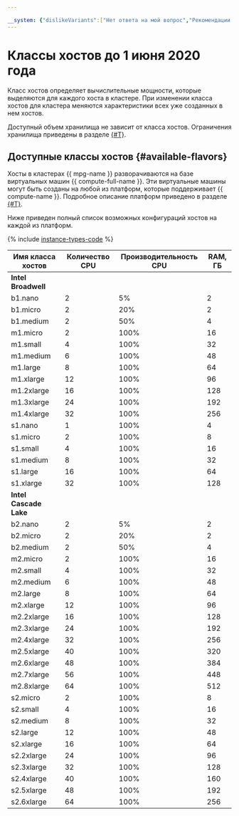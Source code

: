 ```yaml
---

__system: {"dislikeVariants":["Нет ответа на мой вопрос","Рекомендации не помогли","Содержание не соответствует заголовку","Другое"]}
---
```

# Классы хостов до 1 июня 2020 года

Класс хостов определяет вычислительные мощности, которые выделяются для каждого хоста в кластере. При изменении класса хостов для кластера меняются характеристики всех уже созданных в нем хостов.

Доступный объем хранилища не зависит от класса хостов. Ограничения хранилища приведены в разделе [{#T}](../limits.md).

## Доступные классы хостов {#available-flavors}



Хосты в кластерах {{ mpg-name }} разворачиваются на базе виртуальных машин {{ compute-full-name }}. Эти виртуальные машины могут быть созданы на любой из платформ, которые поддерживает {{ compute-name }}. Подробное описание платформ приведено в разделе [{#T}](../../../compute/concepts/vm-platforms.md).

Ниже приведен полный список возможных конфигураций хостов на каждой из платформ.

{% include [instance-types-code](../../../_includes/mdb/instance-types-code-deprecated-m1.md) %}

Имя класса хостов | Количество CPU | Производительность CPU | RAM, ГБ
----- | ----- | ----- | -----
**Intel Broadwell** | |
b1.nano | 2 | 5% | 2
b1.micro | 2 | 20% | 2
b1.medium | 2 | 50% | 4
m1.micro | 2 | 100%| 16
m1.small | 4 | 100%| 32
m1.medium | 6 | 100%| 48
m1.large | 8 | 100%| 64
m1.xlarge | 12 | 100%| 96
m1.2xlarge | 16 | 100%| 128
m1.3xlarge | 24 | 100%| 192
m1.4xlarge | 32 | 100%| 256
s1.nano | 1 | 100%| 4
s1.micro | 2 | 100%| 8
s1.small | 4 | 100%| 16
s1.medium | 8 | 100%| 32
s1.large | 16 | 100%| 64
s1.xlarge | 32 | 100%| 128
**Intel Cascade Lake** | | |
b2.nano | 2 | 5% | 2
b2.micro | 2 | 20% | 2
b2.medium | 2 | 50% | 4
m2.micro | 2 | 100%| 16
m2.small | 4 | 100%| 32
m2.medium | 6 | 100%| 48
m2.large | 8 | 100%| 64
m2.xlarge | 12 | 100%| 96
m2.2xlarge | 16 | 100%| 128
m2.3xlarge | 24 | 100%| 192
m2.4xlarge | 32 | 100%| 256
m2.5xlarge | 40 | 100%| 320
m2.6xlarge | 48 | 100%| 384
m2.7xlarge | 56 | 100%| 448
m2.8xlarge | 64 | 100%| 512
s2.micro | 2 | 100%| 8
s2.small | 4 | 100%| 16
s2.medium | 8 | 100%| 32
s2.large | 12 | 100%| 48
s2.xlarge | 16 | 100%| 64
s2.2xlarge | 24 | 100%| 96
s2.3xlarge | 32 | 100%| 128
s2.4xlarge | 40 | 100%| 160
s2.5xlarge | 48 | 100%| 192
s2.6xlarge | 64 | 100%| 256
